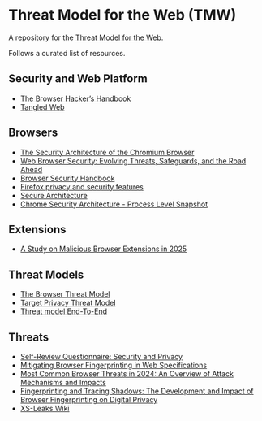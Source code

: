 # Threat Model for the Web (TMW)

A repository for the [Threat Model for the Web](https://www.w3.org/2024/11/security-ig-charter.html#TMW).

Follows a curated list of resources.


## Security and Web Platform
- [The Browser Hacker’s Handbook](https://www.wiley.com/en-us/The+Browser+Hacker's+Handbook-p-9781118662090)
- [Tangled Web](https://nostarch.com/tangledweb)


## Browsers
 - [The Security Architecture of the Chromium Browser](https://seclab.stanford.edu/websec/chromium/chromium-security-architecture.pdf)
- [Web Browser Security: Evolving Threats, Safeguards, and the Road Ahead](https://www.red-gate.com/simple-talk/featured/web-browser-security-evolving-threats-safeguards-and-the-road-ahead/)
- [Browser Security Handbook](https://code.google.com/archive/p/browsersec/)
- [Firefox privacy and security features](https://support.mozilla.org/en-US/kb/firefox-privacy-and-security-features)
- [Secure Architecture](https://www.chromium.org/Home/chromium-security/guts/)
- [Chrome Security Architecture - Process Level Snapshot](https://docs.google.com/drawings/d/1TuECFL9K7J5q5UePJLC-YH3satvb1RrjLRH-tW_VKeE/edit)

## Extensions
- [A Study on Malicious Browser Extensions in 2025](https://arxiv.org/abs/2503.04292)

## Threat Models
- [The Browser Threat Model](https://iang.org/ssl/browser_threat_model.html#browser)
- [Target Privacy Threat Model](https://w3cping.github.io/privacy-threat-model/)
- [Threat model End-To-End](https://github.com/google/end-to-end/wiki/Threat-model)

## Threats
 - [Self-Review Questionnaire: Security and Privacy](https://www.w3.org/TR/security-privacy-questionnaire/)
 - [Mitigating Browser Fingerprinting in Web Specifications
](https://www.w3.org/TR/fingerprinting-guidance/)
 - [Most Common Browser Threats in 2024: An
Overview of Attack Mechanisms and Impacts](https://keepaware.com/blog/common-browser-threats-of-2024-an-overview-of-attack-mechanisms-and-impacts)
 - [Fingerprinting and Tracing Shadows: The Development and Impact of Browser Fingerprinting on Digital Privacy](https://arxiv.org/abs/2411.12045)
 - [XS-Leaks Wiki](https://xsleaks.dev)




